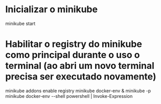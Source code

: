 # Inicializar o minikube
minikube start

# Habilitar o registry do minikube como principal durante o uso o terminal (ao abri um novo terminal precisa ser executado novamente)
minikube addons enable registry
minikube docker-env 
& minikube -p minikube docker-env --shell powershell | Invoke-Expression